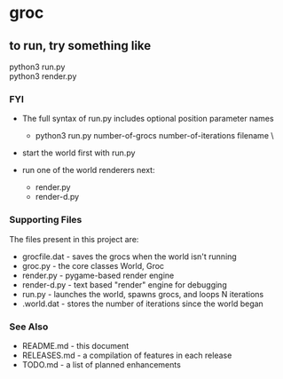# groc

## to run, try something like 

python3 run.py \
python3 render.py

### FYI

- The full syntax of run.py includes optional position parameter names
  - python3 run.py number-of-grocs number-of-iterations filename \

- start the world first with run.py
- run one of the world renderers next:
   - render.py
   - render-d.py

### Supporting Files

The files present in this project are:
- grocfile.dat - saves the grocs when the world isn't running
- groc.py - the core classes World, Groc
- render.py - pygame-based render engine
- render-d.py - text based "render" engine for debugging
- run.py - launches the world, spawns grocs, and loops N iterations
- .world.dat - stores the number of iterations since the world began

  
### See Also

- README.md - this document
- RELEASES.md - a compilation of features in each release
- TODO.md - a list of planned enhancements
